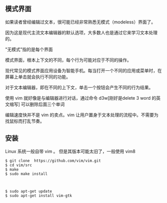 ## 模式界面



如果读者曾经编辑过文本，很可能已经非常熟悉无模式（modeless）界面了。

因为这是现代主流文本编辑器的默认选项，大多数人也是通过它来学习文本处理的。

"无模式"指的是每个界面



模式界面，根本上下文的不同，每个行为可能对应于不同的操作。

现代常见的模式界面应用设备为智能手机。每当打开一个不同的应用或菜单时，在屏幕上单击就会执行不同的功能。

对于文本编辑器，即在不同的上下文，单击一个按钮会产生不同的行为结果。



使用 vim 就好像是与编辑器进行对话，通过命令 d3w[刚好是delete 3 word 的英文缩写] 可以删除后面三个单词

编辑速度快并不是 vim 的卖点。vim 让用户置身于文本处理的流程中。不需要为找鼠标而打乱节奏。





## 安装



Linux 系统一般自带 vim 。 但是其版本可能太旧了，一般使用 vim8 

```shell
$ git clone  https://github.com/vim/vim.git
$ cd vim/src 
$ make 
$ sudo make install 



$ sudo apt-get update 
$ sudo apt-get install vim-gtk 
```

























